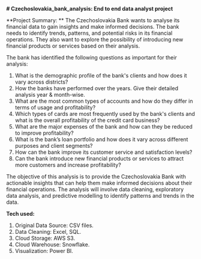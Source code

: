 **# Czechoslovakia_bank_analysis: End to end data analyst project**


**Project Summary: **
The Czechoslovakia Bank wants to analyse its financial data to gain insights and make informed decisions. 
The bank needs to identify trends, patterns, and potential risks in its financial operations. 
They also want to explore the possibility of introducing new financial products or services based on their analysis.

The bank has identified the following questions as important for their analysis:
1. What is the demographic profile of the bank's clients and how does it vary across districts?
2. How the banks have performed over the years. Give their detailed analysis year & month-wise.
3. What are the most common types of accounts and how do they differ in terms of usage and profitability?
4. Which types of cards are most frequently used by the bank's clients and what is the overall profitability of the credit card business?
5. What are the major expenses of the bank and how can they be reduced to improve profitability?
6. What is the bank’s loan portfolio and how does it vary across different purposes and client segments?
7. How can the bank improve its customer service and satisfaction levels?
8. Can the bank introduce new financial products or services to attract more customers and increase profitability?


The objective of this analysis is to provide the Czechoslovakia Bank with actionable insights that can help them make informed decisions about their financial operations. 
The analysis will involve data cleaning, exploratory data analysis, and predictive modelling to identify patterns and trends in the data.


**Tech used:**

1.	Original Data Source: CSV files.
2.	Data Cleaning: Excel, SQL.
3.	Cloud Storage: AWS S3.
4.	Cloud Warehouse: Snowflake.
5.	Visualization: Power BI.



